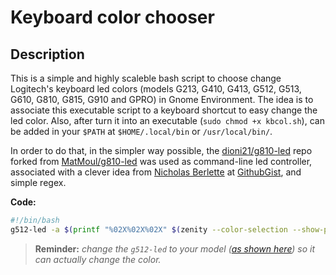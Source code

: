 # Keyboard color chooser

## Description
This is a simple and highly scaleble bash script to choose change Logitech's keyboard led colors (models G213, G410, G413, G512, G513, G610, G810, G815, G910 and GPRO) in Gnome Environment. The idea is to associate this executable script to a keyboard shortcut to easy change the led color. Also, after turn it into an executable (`sudo chmod +x kbcol.sh`), can be added in your `$PATH` at `$HOME/.local/bin` or `/usr/local/bin/`. 

In order to do that, in the simpler way possible, the [dioni21/g810-led](https://github.com/dioni21/g810-led/) repo forked from [MatMoul/g810-led](https://github.com/MatMoul/g810-led) was used as command-line led controller, associated with a clever idea from [Nicholas Berlette](https://github.com/nberlette) at [GithubGist](https://gist.github.com/nberlette/e3e303a81f2c41927bf4fe90fb89d97f), and simple regex.

**Code:**
```bash
#!/bin/bash
g512-led -a $(printf "%02X%02X%02X" $(zenity --color-selection --show-palette | sed -e 's/[rgb\(\)]//gm' -e 's/[\,]/ /gm'))
```
> **Reminder:** _change the `g512-led` to your model ([as shown here](https://github.com/MatMoul/g810-led#help-)) so it can actually change the color._
